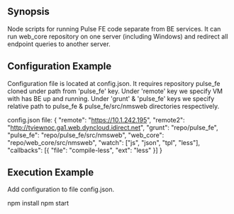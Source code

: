 ## Synopsis

Node scripts for running Pulse FE code separate from BE services. It can run web_core repository on one server (including Windows) and redirect all endpoint queries to another server.

## Configuration Example
Configuration file is located at config.json. It requires repository pulse_fe cloned under path from 'pulse_fe' key.
Under 'remote' key we specify VM with has BE up and running.
Under 'grunt' & 'pulse_fe' keys we specify relative path to pulse_fe & pulse_fe/src/nmsweb directories respectively.

config.json file:
{
    "remote": "https://10.1.242.195",
    "remote2": "http://tviewnoc.ga1.web.dyncloud.idirect.net",
    "grunt": "repo/pulse_fe",
    "pulse_fe": "repo/pulse_fe/src/nmsweb",
    "web_core": "repo/web_core/src/nmsweb",
    "watch": ["js", "json", "tpl", "less"],
    "callbacks": [{
        "file": "compile-less",
        "ext": "less"
    }]
}

## Execution Example
Add configuration to file config.json.

npm install
npm start

